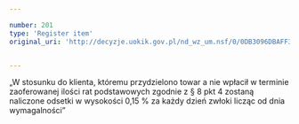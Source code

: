 ```yaml
---

number: 201
type: 'Register item'
original_uri: 'http://decyzje.uokik.gov.pl/nd_wz_um.nsf/0/0DB3096DBAFF391BC12572DD00329475?OpenDocument'


---
```


„W stosunku do klienta, któremu przydzielono towar a nie wpłacił w terminie zaoferowanej ilości rat podstawowych zgodnie z § 8 pkt 4 zostaną naliczone odsetki w wysokości 0,15 % za każdy dzień zwłoki licząc od dnia wymagalności”
